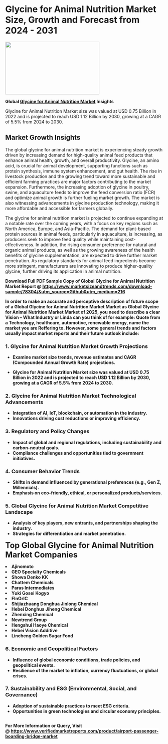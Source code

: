<H1>Glycine for Animal Nutrition Market Size, Growth and Forecast from 2024 - 2031</H1><img class="aligncenter size-medium wp-image-584254" src="https://thirdeyenews.in/wp-content/uploads/2024/09/Global-Market-Research-300x168.jpeg" alt="" width="300" height="168" /><p><strong>Global&nbsp;<a href="https://www.marketsizeandtrends.com/download-sample/78304/&amp;utm_source=Github&utm_medium=216">Glycine for Animal Nutrition Market</a> Insights</strong></p><p>Glycine for Animal Nutrition Market size was valued at USD 0.75 Billion in 2022 and is projected to reach USD 1.12 Billion by 2030, growing at a CAGR of 5.5% from 2024 to 2030.</p><p><h2>Market Growth Insights</h2> <p>The global glycine for animal nutrition market is experiencing steady growth driven by increasing demand for high-quality animal feed products that enhance animal health, growth, and overall productivity. Glycine, an amino acid, is crucial for animal development, supporting functions such as protein synthesis, immune system enhancement, and gut health. The rise in livestock production and the growing trend toward more sustainable and efficient farming practices are major factors contributing to the market expansion. Furthermore, the increasing adoption of glycine in poultry, swine, and aquaculture feeds to improve the feed conversion ratio (FCR) and optimize animal growth is further fueling market growth. The market is also witnessing advancements in glycine production technology, making it more affordable and accessible for farmers globally.</p> <p><strong></strong></p> <p>The glycine for animal nutrition market is projected to continue expanding at a notable rate over the coming years, with a focus on key regions such as North America, Europe, and Asia-Pacific. The demand for plant-based protein sources in animal feeds, particularly in aquaculture, is increasing, as producers seek to improve feed quality while maintaining cost-effectiveness. In addition, the rising consumer preference for natural and organic animal products, as well as the growing awareness of the health benefits of glycine supplementation, are expected to drive further market penetration. As regulatory standards for animal feed ingredients become more stringent, manufacturers are innovating to produce higher-quality glycine, further driving its application in animal nutrition. <p><strong></p><p><span class=""><strong>Download Full PDF Sample Copy of Global Glycine for Animal Nutrition Market Report</strong> @ <a href="https://www.marketsizeandtrends.com/download-sample/78304/&amp;utm_source=Github&utm_medium=216" target="_blank">https://www.marketsizeandtrends.com/download-sample/78304/&amp;utm_source=Github&utm_medium=216</a></span></p><p>In order to make an accurate and perceptive description of future scope of a Global&nbsp;Glycine for Animal Nutrition Market Market as Global&nbsp;Glycine for Animal Nutrition Market Market of 2025, you need to describe a clear Vision &ndash; What Industry or Linda can you think of for example: Quote from a Technology, healthcare, automotive, renewable energy, name the market you are Reffering to. However, some general trends and factors usually impact market reports and their future outlook include:</p><h3>1.&nbsp;<strong>Glycine for Animal Nutrition Market Growth Projections</strong></h3><ul><li>Examine market size trends, revenue estimates and CAGR (Compounded Annual Growth Rate) projections.</li><li><p>Glycine for Animal Nutrition Market size was valued at USD 0.75 Billion in 2022 and is projected to reach USD 1.12 Billion by 2030, growing at a CAGR of 5.5% from 2024 to 2030.</p></li></ul><h3>2.&nbsp;<strong>Glycine for Animal Nutrition Market Technological Advancements</strong></h3><ul><li>Integration of AI, IoT, blockchain, or automation in the industry.</li><li>Innovations driving cost reductions or improving efficiency.</li></ul><h3>3.&nbsp;<strong>Regulatory and Policy Changes</strong></h3><ul><li>Impact of global and regional regulations, including sustainability and carbon-neutral goals.</li><li>Compliance challenges and opportunities tied to government initiatives.</li></ul><h3>4.&nbsp;<strong>Consumer Behavior Trends</strong></h3><ul><li>Shifts in demand influenced by generational preferences (e.g., Gen Z, Millennials).</li><li>Emphasis on eco-friendly, ethical, or personalized products/services.</li></ul><h3>5.&nbsp;<strong>Global Glycine for Animal Nutrition Market Competitive Landscape</strong></h3><ul><li>Analysis of key players, new entrants, and partnerships shaping the industry.</li><li>Strategies for differentiation and market penetration.</li></ul><p data-pm-slice="1 1 []"><span style="color: inherit; font-family: inherit; font-size: 25px;">Top Global Glycine for Animal Nutrition Market Companies</span></p><div class="" data-test-id=""><p><li>Ajinomoto</li><li> GEO Specialty Chemicals</li><li> Showa Denko KK</li><li> Chattem Chemicals</li><li> Paras Intermediates</li><li> Yuki Gosei Kogyo</li><li> FInOrIC</li><li> Shijiazhuang Donghua Jinlong Chemical</li><li> Hebei Donghua Jiheng Chemical</li><li> Zhenxing Chemical</li><li> Newtrend Group</li><li> Hengshui Haoye Chemical</li><li> Hebei Vision Additive</li><li> Lincheng Golden Sugar Food</li></p></div><h3>6.&nbsp;<strong>Economic and Geopolitical Factors</strong></h3><ul><li>Influence of global economic conditions, trade policies, and geopolitical events.</li><li>Resilience of the market to inflation, currency fluctuations, or global crises.</li></ul><h3>7.&nbsp;<strong>Sustainability and ESG (Environmental, Social, and Governance)</strong></h3><ul><li>Adoption of sustainable practices to meet ESG criteria.</li><li>Opportunities in green technologies and circular economy principles.</li></ul><h2><strong style="font-size: 14px;">For More Information or Query, Visit @&nbsp;</strong><a style="background-color: #ffffff; font-size: 14px;" href="https://www.marketsizeandtrends.com/report/glycine-for-animal-nutrition-market/" target="_blank">https://www.verifiedmarketreports.com/product/airport-passenger-boarding-bridge-market</a></h2>
